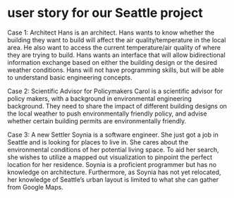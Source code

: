 # user story for our Seattle project

Case 1: Architect
Hans is an architect. Hans wants to know whether the building they want to build will affect the air quality/temperature in the local area. He also want to access the current temperature/air quality of where they are trying to build. Hans wants an interface that will allow bidirectional information exchange based on either the building design or the desired weather conditions. Hans will not have programming skills, but will be able to understand basic engineering concepts.

Case 2: Scientific Advisor for Policymakers
Carol is a scientific advisor for policy makers, with a background in environmental engineering background. They need to share the impact of different building designs on the local weather to push environmentally friendly policy, and advise whether certain building permits are environmentally friendly.

Case 3: A new Settler
Soynia is a software engineer. She just got a job in Seattle and is looking for places to live in. She cares about the environmental conditions of her potential living space. To aid her search, she wishes to utilize a mapped out visualization to pinpoint the perfect location for her residence. Soynia is a proficient programmer but has no knowledge on architecture. Furthermore, as Soynia has not yet relocated, her knowledge of Seattle’s urban layout is limited to what she can gather from Google Maps.
